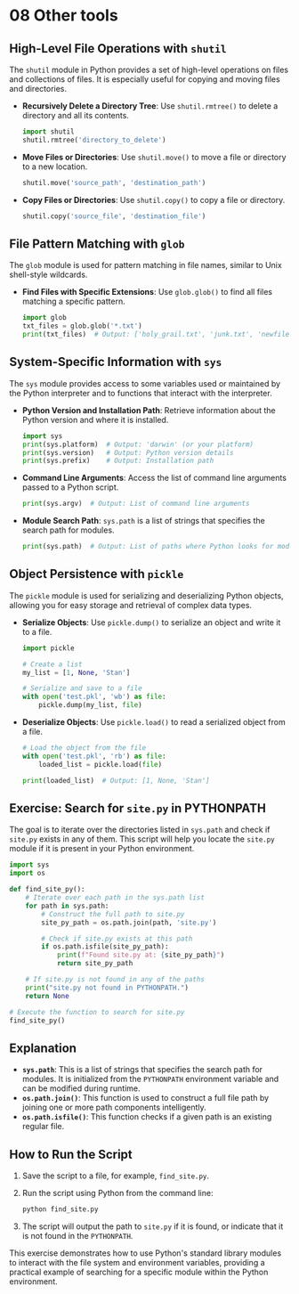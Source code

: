 # 08 Other tools

## High-Level File Operations with `shutil`

The `shutil` module in Python provides a set of high-level operations on files and collections of files. It is especially useful for copying and moving files and directories.

*   **Recursively Delete a Directory Tree**: Use `shutil.rmtree()` to delete a directory and all its contents.

    ```python
    import shutil
    shutil.rmtree('directory_to_delete')
    ```
*   **Move Files or Directories**: Use `shutil.move()` to move a file or directory to a new location.

    ```python
    shutil.move('source_path', 'destination_path')
    ```
*   **Copy Files or Directories**: Use `shutil.copy()` to copy a file or directory.

    ```python
    shutil.copy('source_file', 'destination_file')
    ```

## File Pattern Matching with `glob`

The `glob` module is used for pattern matching in file names, similar to Unix shell-style wildcards.

*   **Find Files with Specific Extensions**: Use `glob.glob()` to find all files matching a specific pattern.

    ```python
    import glob
    txt_files = glob.glob('*.txt')
    print(txt_files)  # Output: ['holy_grail.txt', 'junk.txt', 'newfile.txt']
    ```

## System-Specific Information with `sys`

The `sys` module provides access to some variables used or maintained by the Python interpreter and to functions that interact with the interpreter.

*   **Python Version and Installation Path**: Retrieve information about the Python version and where it is installed.

    ```python
    import sys
    print(sys.platform)  # Output: 'darwin' (or your platform)
    print(sys.version)   # Output: Python version details
    print(sys.prefix)    # Output: Installation path
    ```
*   **Command Line Arguments**: Access the list of command line arguments passed to a Python script.

    ```python
    print(sys.argv)  # Output: List of command line arguments
    ```
*   **Module Search Path**: `sys.path` is a list of strings that specifies the search path for modules.

    ```python
    print(sys.path)  # Output: List of paths where Python looks for modules
    ```

## Object Persistence with `pickle`

The `pickle` module is used for serializing and deserializing Python objects, allowing you for easy storage and retrieval of complex data types.

*   **Serialize Objects**: Use `pickle.dump()` to serialize an object and write it to a file.

    ```python
    import pickle

    # Create a list
    my_list = [1, None, 'Stan']

    # Serialize and save to a file
    with open('test.pkl', 'wb') as file:
        pickle.dump(my_list, file)
    ```
*   **Deserialize Objects**: Use `pickle.load()` to read a serialized object from a file.

    ```python
    # Load the object from the file
    with open('test.pkl', 'rb') as file:
        loaded_list = pickle.load(file)

    print(loaded_list)  # Output: [1, None, 'Stan']
    ```

## Exercise: Search for `site.py` in PYTHONPATH

The goal is to iterate over the directories listed in `sys.path` and check if `site.py` exists in any of them. This script will help you locate the `site.py` module if it is present in your Python environment.

```python
import sys
import os

def find_site_py():
    # Iterate over each path in the sys.path list
    for path in sys.path:
        # Construct the full path to site.py
        site_py_path = os.path.join(path, 'site.py')

        # Check if site.py exists at this path
        if os.path.isfile(site_py_path):
            print(f"Found site.py at: {site_py_path}")
            return site_py_path

    # If site.py is not found in any of the paths
    print("site.py not found in PYTHONPATH.")
    return None

# Execute the function to search for site.py
find_site_py()
```

## Explanation

* **`sys.path`**: This is a list of strings that specifies the search path for modules. It is initialized from the `PYTHONPATH` environment variable and can be modified during runtime.
* **`os.path.join()`**: This function is used to construct a full file path by joining one or more path components intelligently.
* **`os.path.isfile()`**: This function checks if a given path is an existing regular file.

## How to Run the Script

1. Save the script to a file, for example, `find_site.py`.
2.  Run the script using Python from the command line:

    ```bash
    python find_site.py
    ```
3. The script will output the path to `site.py` if it is found, or indicate that it is not found in the `PYTHONPATH`.

This exercise demonstrates how to use Python's standard library modules to interact with the file system and environment variables, providing a practical example of searching for a specific module within the Python environment.
